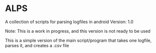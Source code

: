 # ALPS
A collection of scripts for parsing logfiles in android
Version: 1.0

Note: This is a work in progress, and this version is not ready to be used 

This is a simple version of the main script/program that takes one logfile, parses it, and creates a .csv file

